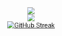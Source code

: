 <!-- ## Hi there 👋 -->

<!--
**imrankabir02/imrankabir02** is a ✨ _special_ ✨ repository because its `README.md` (this file) appears on your GitHub profile.

Here are some ideas to get you started:

- 🔭 I’m currently working on ...
- 🌱 I’m currently learning ...
- 👯 I’m looking to collaborate on ...
- 🤔 I’m looking for help with ...
- 💬 Ask me about ...
- 📫 How to reach me: ...
- 😄 Pronouns: ...
- ⚡ Fun fact: ...
-->

<!-- ### MD. IMRAN KABIR's GitHub Stats -->

<div align="center">
  <div style="display: flex; flex-direction: column; align-items: center; justify-content: center;">
    <a href="https://github.com/imrankabir02">
      <img src="https://github-readme-stats.vercel.app/api?username=imrankabir02&show_icons=true&theme=darcula&hide_border=true&hide=prs&bg_color=00000000" style="max-width: 100%;"/>
    </a>
    <a href="https://github.com/imrankabir02">
      <img src="https://github-readme-stats.vercel.app/api/top-langs/?username=imrankabir02&layout=compact&theme=darcula&hide_border=true&bg_color=00000000" style="max-width: 100%;"/>
    </a>
    <a href="https://git.io/streak-stats">
      <img src="https://streak-stats.demolab.com?user=imrankabir02&theme=transparent&hide_border=true&exclude_days=Fri" alt="GitHub Streak" />
    </a>
  </div>
</div>
